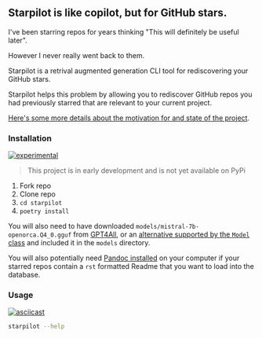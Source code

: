 ## Starpilot is like copilot, but for GitHub stars.

I've been starring repos for years thinking "This will definitely be useful later".

However I never really went back to them. 

Starpilot is a retrival augmented generation CLI tool for rediscovering your GitHub stars. 

Starpilot helps this problem by allowing you to rediscover GitHub repos you had previously starred that are relevant to your current project.

[Here's some more details about the motivation for and state of the project](https://dev.to/daveparr/copilot-for-your-github-stars-1cep).


### Installation

[![experimental](http://badges.github.io/stability-badges/dist/experimental.svg)](http://github.com/badges/stability-badges)

> This project is in early development and is not yet available on PyPi

1. Fork repo
1. Clone repo
1. `cd starpilot`
1. `poetry install`

You will also need to have downloaded `models/mistral-7b-openorca.Q4_0.gguf` from [GPT4All](https://gpt4all.io/index.html), or an [alternative supported by the `Model` class](https://github.com/DaveParr/starpilot/blob/main/starpilot/main.py#L144) and included it in the `models` directory.


You will also potentially need [Pandoc installed](https://pandoc.org/installing.html) on your computer if your starred repos contain a `rst` formatted Readme that you want to load into the database. 

### Usage

[![asciicast](https://asciinema.org/a/622351.svg)](https://asciinema.org/a/622351)

``` bash
starpilot --help
```